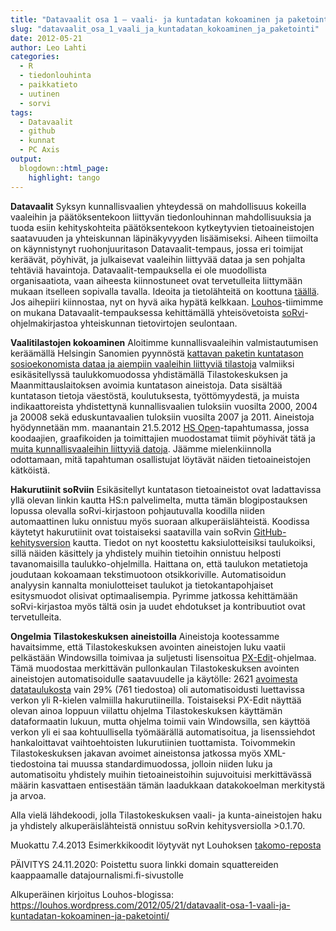 ```yaml
---
title: "Datavaalit osa 1 – vaali- ja kuntadatan kokoaminen ja paketointi"
slug: "datavaalit_osa_1_vaali_ja_kuntadatan_kokoaminen_ja_paketointi"
date: 2012-05-21
author: Leo Lahti
categories:
  - R
  - tiedonlouhinta
  - paikkatieto
  - uutinen
  - sorvi
tags:
  - Datavaalit
  - github
  - kunnat
  - PC Axis
output:
  blogdown::html_page:
    highlight: tango
---
```


**Datavaalit** Syksyn kunnallisvaalien yhteydessä on mahdollisuus kokeilla vaaleihin ja päätöksentekoon liittyvän tiedonlouhinnan mahdollisuuksia ja tuoda esiin kehityskohteita päätöksentekoon kytkeytyvien tietoaineistojen saatavuuden ja yhteiskunnan läpinäkyvyyden lisäämiseksi. Aiheen tiimoilta on käynnistynyt ruohonjuuritason Datavaalit-tempaus, jossa eri toimijat keräävät, pöyhivät, ja julkaisevat vaaleihin liittyvää dataa ja sen pohjalta tehtäviä havaintoja. Datavaalit-tempauksella ei ole muodollista organisaatiota, vaan aiheesta kiinnostuneet ovat tervetulleita liittymään mukaan itselleen sopivalla tavalla. Ideoita ja tietolähteitä on koottuna [täällä](http://www.slideshare.net/apoikola/20120521-datavaalit). Jos aihepiiri kiinnostaa, nyt on hyvä aika hypätä kelkkaan. [Louhos](http://louhos.github.com/)-tiimimme on mukana Datavaalit-tempauksessa kehittämällä yhteisövetoista [soRvi](http://louhos.github.com/sorvi/)-ohjelmakirjastoa yhteiskunnan tietovirtojen seulontaan.

**Vaalitilastojen kokoaminen** Aloitimme kunnallisvaaleihin valmistautumisen keräämällä Helsingin Sanomien pyynnöstä [kattavan paketin kuntatason sosioekonomista dataa ja aiempiin vaaleihin liittyviä tilastoja](http://blogit.hs.fi/hsnext/iso-paketti-kuntadataa-ja-vaalidataa-hs-openiin) valmiiksi esikäsitellyssä taulukkomuodossa yhdistämällä Tilastokeskuksen ja Maanmittauslaitoksen avoimia kuntatason aineistoja. Data sisältää kuntatason tietoja väestöstä, koulutuksesta, työttömyydestä, ja muista indikaattoreista yhdistettynä kunnallisvaalien tuloksiin vuosilta 2000, 2004 ja 20008 sekä eduskuntavaalien tuloksiin vuosilta 2007 ja 2011. Aineistoja hyödynnetään mm. maanantain 21.5.2012 [HS Open](http://blogit.hs.fi/hsnext/ilmoittaudu-hs-open-5een-datavaalit-2012)-tapahtumassa, jossa koodaajien, graafikoiden ja toimittajien muodostamat tiimit pöyhivät tätä ja [muita kunnallisvaaleihin liittyviä datoja](http://blogit.hs.fi/hsnext/yhteenveto-hs-openiin-julkaistuista-datoista). Jäämme mielenkiinnolla odottamaan, mitä tapahtuman osallistujat löytävät näiden tietoaineistojen kätköistä.

**Hakurutiinit soRviin** Esikäsitellyt kuntatason tietoaineistot ovat ladattavissa yllä olevan linkin kautta HS:n palvelimelta, mutta tämän blogipostauksen lopussa olevalla soRvi-kirjastoon pohjautuvalla koodilla niiden automaattinen luku onnistuu myös suoraan alkuperäislähteistä. Koodissa käytetyt hakurutiinit ovat toistaiseksi saatavilla vain soRvin [GitHub-kehitysversion](http://louhos.github.com/sorvi/asennus.html) kautta. Tiedot on nyt koostettu kaksiulotteisiksi taulukoiksi, sillä näiden käsittely ja yhdistely muihin tietoihin onnistuu helposti tavanomaisilla taulukko-ohjelmilla. Haittana on, että taulukon metatietoja joudutaan kokoamaan tekstimuotoon otsikkoriville. Automatisoidun analyysin kannalta moniulotteiset taulukot ja tietokantapohjaiset esitysmuodot olisivat optimaalisempia. Pyrimme jatkossa kehittämään soRvi-kirjastoa myös tältä osin ja uudet ehdotukset ja kontribuutiot ovat tervetulleita.

**Ongelmia Tilastokeskuksen aineistoilla** Aineistoja kootessamme havaitsimme, että Tilastokeskuksen avointen aineistojen luku vaatii pelkästään Windowsilla toimivaa ja suljetusti lisensoitua [PX-Edit](http://tilastokeskus.fi/tup/pcaxis/lataus_tyokalut_en.html)-ohjelmaa. Tämä muodostaa merkittävän pullonkaulan Tilastokeskuksen avointen aineistojen automatisoidulle saatavuudelle ja käytölle: 2621 [avoimesta datataulukosta](http://pxweb2.stat.fi/database/StatFin/databasetree_fi.asp) vain 29% (761 tiedostoa) oli automatisoidusti luettavissa verkon yli R-kielen valmiilla hakurutiineilla. Toistaiseksi PX-Edit näyttää olevan ainoa loppuun viilattu ohjelma Tilastokeskuksen käyttämän dataformaatin lukuun, mutta ohjelma toimii vain Windowsilla, sen käyttöä verkon yli ei saa kohtuullisella työmäärällä automatisoitua, ja lisenssiehdot hankaloittavat vaihtoehtoisten lukurutiinien tuottamista. Toivommekin Tilastokeskuksen jakavan avoimet aineistonsa jatkossa myös XML-tiedostoina tai muussa standardimuodossa, jolloin niiden luku ja automatisoitu yhdistely muihin tietoaineistoihin sujuvoituisi merkittävässä määrin kasvattaen entisestään tämän laadukkaan datakokoelman merkitystä ja arvoa.

Alla vielä lähdekoodi, jolla Tilastokeskuksen vaali- ja kunta-aineistojen haku ja yhdistely alkuperäislähteistä onnistuu soRvin kehitysversiolla >0.1.70.

Muokattu 7.4.2013 Esimerkkikoodit löytyvät nyt Louhoksen [takomo-reposta](https://github.com/louhos/takomo/blob/master/examples/20120521-Kuntadata.R)

PÄIVITYS 24.11.2020: Poistettu suora linkki domain squattereiden kaappaamalle datajournalismi.fi-sivustolle

Alkuperäinen kirjoitus Louhos-blogissa: https://louhos.wordpress.com/2012/05/21/datavaalit-osa-1-vaali-ja-kuntadatan-kokoaminen-ja-paketointi/
